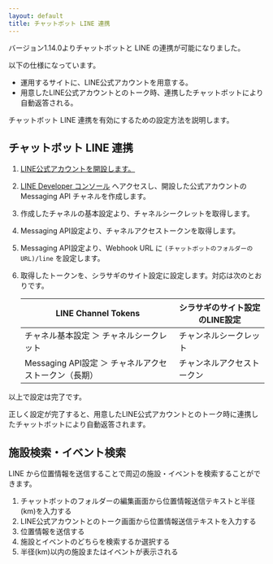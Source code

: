 ```yaml
---
layout: default
title: チャットボット LINE 連携
---
```


バージョン1.14.0よりチャットボットと LINE の連携が可能になりました。

以下の仕様になっています。
 - 運用するサイトに、LINE公式アカウントを用意する。
 - 用意したLINE公式アカウントとのトーク時、連携したチャットボットにより自動返答される。

チャットボット LINE 連携を有効にするための設定方法を説明します。

## チャットボット LINE 連携

1. [LINE公式アカウントを開設します。](https://www.linebiz.com/jp/signup/)
2. [LINE Developer コンソール](https://developers.line.biz/console/) へアクセスし、開設した公式アカウントの Messaging API チャネルを作成します。
3. 作成したチャネルの基本設定より、チャネルシークレットを取得します。
4. Messaging API設定より、チャネルアクセストークンを取得します。
5. Messaging API設定より、Webhook URL に `(チャットボットのフォルダーの URL)/line` を設定します。
6. 取得したトークンを、シラサギのサイト設定に設定します。対応は次のとおりです。

   | LINE Channel Tokens | シラサギのサイト設定のLINE設定 |
   |--------------------------------|-----------------------------------|
   | チャネル基本設定 ＞ チャネルシークレット | チャンネルシークレット |
   | Messaging API設定 ＞ チャネルアクセストークン（長期）| チャンネルアクセストークン |

以上で設定は完了です。

正しく設定が完了すると、用意したLINE公式アカウントとのトーク時に連携したチャットボットにより自動返答されます。

## 施設検索・イベント検索

LINE から位置情報を送信することで周辺の施設・イベントを検索することができます。

1. チャットボットのフォルダーの編集画面から位置情報送信テキストと半径(km)を入力する
2. LINE公式アカウントとのトーク画面から位置情報送信テキストを入力する
3. 位置情報を送信する
4. 施設とイベントのどちらを検索するか選択する
5. 半径(km)以内の施設またはイベントが表示される
